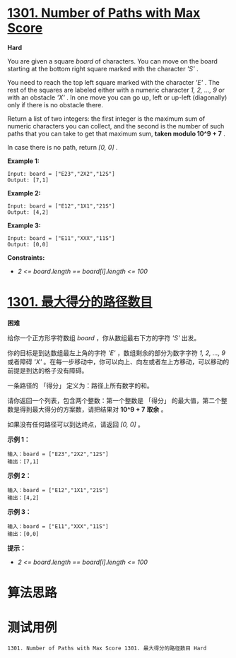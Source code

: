 # [1301. Number of Paths with Max Score][enTitle]

**Hard**

You are given a square  *board*  of characters. You can move on the board starting at the bottom right square marked with the character  *'S'* .

You need to reach the top left square marked with the character  *'E'* . The rest of the squares are labeled either with a numeric character  *1, 2, ..., 9*  or with an obstacle  *'X'* . In one move you can go up, left or up-left (diagonally) only if there is no obstacle there.

Return a list of two integers: the first integer is the maximum sum of numeric characters you can collect, and the second is the number of such paths that you can take to get that maximum sum, **taken modulo 10^9 + 7** .

In case there is no path, return  *[0, 0]* .



**Example 1:** 

```
Input: board = ["E23","2X2","12S"]
Output: [7,1]

```

**Example 2:** 

```
Input: board = ["E12","1X1","21S"]
Output: [4,2]

```

**Example 3:** 

```
Input: board = ["E11","XXX","11S"]
Output: [0,0]

```



**Constraints:** 

-  *2 <= board.length == board[i].length <= 100* 


# [1301. 最大得分的路径数目][cnTitle]

**困难**

给你一个正方形字符数组  *board*  ，你从数组最右下方的字符  *'S'*  出发。

你的目标是到达数组最左上角的字符  *'E'*  ，数组剩余的部分为数字字符  *1, 2, ..., 9*  或者障碍  *'X'* 。在每一步移动中，你可以向上、向左或者左上方移动，可以移动的前提是到达的格子没有障碍。

一条路径的 「得分」 定义为：路径上所有数字的和。

请你返回一个列表，包含两个整数：第一个整数是 「得分」 的最大值，第二个整数是得到最大得分的方案数，请把结果对 **10^9 + 7**  **取余** 。

如果没有任何路径可以到达终点，请返回  *[0, 0]*  。



**示例 1：** 

```
输入：board = ["E23","2X2","12S"]
输出：[7,1]

```

**示例 2：** 

```
输入：board = ["E12","1X1","21S"]
输出：[4,2]

```

**示例 3：** 

```
输入：board = ["E11","XXX","11S"]
输出：[0,0]

```



**提示：** 

-  *2 <= board.length == board[i].length <= 100* 




# 算法思路

# 测试用例
```
1301. Number of Paths with Max Score 1301. 最大得分的路径数目 Hard
```

[enTitle]: https://leetcode.com/problems/number-of-paths-with-max-score/
[cnTitle]: https://leetcode-cn.com/problems/number-of-paths-with-max-score/
